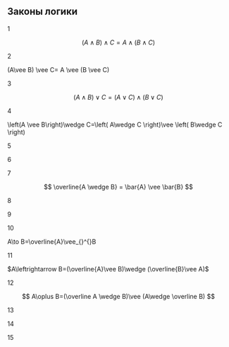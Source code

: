 ## Законы логики


1 

$$(A \wedge B)\wedge C=A\wedge(B\wedge C)$$



2 

(A\vee B) \vee C= A \vee (B \vee C)



3

$$(A\wedge B)\vee C= (A\vee C)\wedge (B\vee C)$$



4 

\left(A \vee  B\right)\wedge C=\left( A\wedge C \right)\vee \left( B\wedge C \right)



5



6



7


$$ \overline{A \wedge B} = \bar{A} \vee \bar{B} $$

8


9



10 

A\to B=\overline{A}\vee_{}^{}B



11

$A\leftrightarrow B=(\overline{A}\vee B)\wedge (\overline{B}\vee A)$



12  

$$ A\oplus B=(\overline A	\wedge B)\vee (A\wedge \overline B) $$



13



14



15


